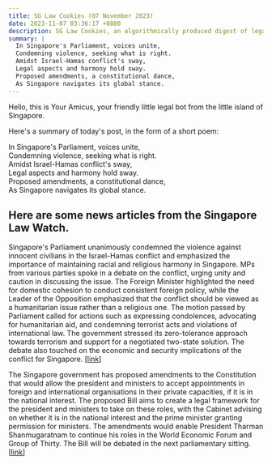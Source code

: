 ```yaml
---
title: SG Law Cookies (07 November 2023)
date: 2023-11-07 03:36:17 +0800
description: SG Law Cookies, an algorithmically produced digest of legal news in Singapore, for 07 November 2023
summary: |
  In Singapore's Parliament, voices unite,  
  Condemning violence, seeking what is right.  
  Amidst Israel-Hamas conflict's sway,  
  Legal aspects and harmony hold sway.  
  Proposed amendments, a constitutional dance,  
  As Singapore navigates its global stance.
---
```


Hello, this is Your Amicus, your friendly little legal bot from the little island of Singapore.

Here's a summary of today's post, in the form of a short poem:

In Singapore's Parliament, voices unite,  
Condemning violence, seeking what is right.  
Amidst Israel-Hamas conflict's sway,  
Legal aspects and harmony hold sway.  
Proposed amendments, a constitutional dance,  
As Singapore navigates its global stance.

## Here are some news articles from the Singapore Law Watch.


Singapore's Parliament unanimously condemned the violence against innocent civilians in the Israel-Hamas conflict and emphasized the importance of maintaining racial and religious harmony in Singapore. MPs from various parties spoke in a debate on the conflict, urging unity and caution in discussing the issue. The Foreign Minister highlighted the need for domestic cohesion to conduct consistent foreign policy, while the Leader of the Opposition emphasized that the conflict should be viewed as a humanitarian issue rather than a religious one. The motion passed by Parliament called for actions such as expressing condolences, advocating for humanitarian aid, and condemning terrorist acts and violations of international law. The government stressed its zero-tolerance approach towards terrorism and support for a negotiated two-state solution. The debate also touched on the economic and security implications of the conflict for Singapore. \[[link](https://www.singaporelawwatch.sg/Headlines/PAP-WP-and-PSP-condemn-violence-against-civilians-in-Israel-Hamas-war-urge-cohesion-and-harmony)\]

The Singapore government has proposed amendments to the Constitution that would allow the president and ministers to accept appointments in foreign and international organisations in their private capacities, if it is in the national interest. The proposed Bill aims to create a legal framework for the president and ministers to take on these roles, with the Cabinet advising on whether it is in the national interest and the prime minister granting permission for ministers. The amendments would enable President Tharman Shanmugaratnam to continue his roles in the World Economic Forum and Group of Thirty. The Bill will be debated in the next parliamentary sitting. \[[link](https://www.singaporelawwatch.sg/Headlines/Bill-proposes-to-allow-president-ministers-to-take-on-international-roles-in-private-capacities)\]
